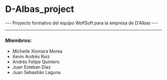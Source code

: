 # D-Albas_project
<p>--- Proyecto formativo del equipo WolfSoft para la empresa de D'Albas ---</p>
<hr>
<h3>Miembros:</h3>
<ul>
  <li>Michelle Xiomara Morea</li>
  <li>Kevin Andrés Ruiz</li>
  <li>Andrés Felipe Quintero</li>
  <li>Juan Esteban Diaz</li>
  <li>Juan Sebastián Laguna</li>
</ul>
